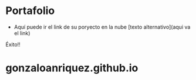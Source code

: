 # Portafolio

- Aquí puede ir el link de su poryecto en la nube [texto alternativo](aqui va el link)

Éxito!!

# gonzaloanriquez.github.io
